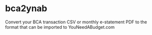 # bca2ynab
Convert your BCA transaction CSV or monthly e-statement PDF to the format that can be imported to YouNeedABudget.com
